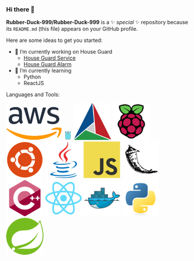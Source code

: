 ### Hi there 👋

**Rubber-Duck-999/Rubber-Duck-999** is a ✨ _special_ ✨ repository because its `README.md` (this file) appears on your GitHub profile.

Here are some ideas to get you started:

- 🔭 I’m currently working on House Guard
  - [House Guard Service](https://github.com/Rubber-Duck-999/HouseGuardServices)
  - [House Guard Alarm](https://github.com/Rubber-Duck-999/HouseGuard-AlarmServices)
- 🌱 I’m currently learning
  - Python
  - ReactJS

Languages and Tools:

<!DOCTYPE html>
<html>
<head>
    <link rel="stylesheet" href="style.css">
</head>
<body>
  <div class="row">
    <div class="column">
      <img src="icons/aws.png" style="width:30%">
      <img src="icons/golang.svg" style="width:5%">
      <img src="icons/cmake.svg" style="width:20%">
      <img src="icons/raspberrypi.svg" style="width:20%">
    </div>
    <div class="column">
      <img src="icons/ubuntu.svg" style="width:20%">
      <img src="icons/java.svg" style="width:20%">
      <img src="icons/javascript.svg" style="width:20%">
      <img src="icons/flask.svg" style="width:20%">
    </div>
    <div class="column">
      <img src="icons/cplusplus.svg" style="width:20%">
      <img src="icons/react.svg" style="width:20%">
      <img src="icons/docker.svg" style="width:20%">
      <img src="icons/python.svg" style="width:20%">
      <img src="icons/spring.svg" style="width:20%">
    </div>
  </div>
</body>

